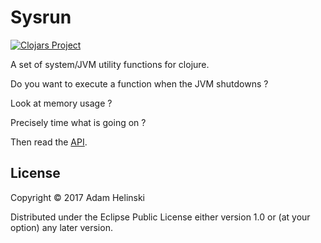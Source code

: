# Sysrun

[![Clojars Project](https://img.shields.io/clojars/v/dvlopt/sysrun.svg)](https://clojars.org/dvlopt/sysrun)

A set of system/JVM utility functions for clojure.

Do you want to execute a function when the JVM shutdowns ?

Look at memory usage ?

Precisely time what is going on ?

Then read the [API](https://dvlopt.github.io/doc/sysrun/).

## License

Copyright © 2017 Adam Helinski

Distributed under the Eclipse Public License either version 1.0 or (at
your option) any later version.
